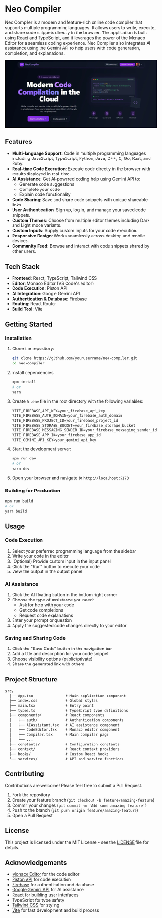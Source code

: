 # Neo Compiler

Neo Compiler is a modern and feature-rich online code compiler that supports multiple programming languages. It allows users to write, execute, and share code snippets directly in the browser. The application is built using React and TypeScript, and it leverages the power of the Monaco Editor for a seamless coding experience. Neo Compiler also integrates AI assistance using the Gemini API to help users with code generation, completion, and explanations.

![Neo Compiler](public/neocompiler.webp)

## Features

- **Multi-language Support**: Code in multiple programming languages including JavaScript, TypeScript, Python, Java, C++, C, Go, Rust, and Ruby.
- **Real-time Code Execution**: Execute code directly in the browser with results displayed in real-time.
- **AI Assistance**: Get AI-powered coding help using Gemini API to:
  - Generate code suggestions
  - Complete your code
  - Explain code functionality
- **Code Sharing**: Save and share code snippets with unique shareable links.
- **User Authentication**: Sign up, log in, and manage your saved code snippets.
- **Custom Themes**: Choose from multiple editor themes including Dark and Light mode variants.
- **Custom Inputs**: Supply custom inputs for your code execution.
- **Responsive Design**: Works seamlessly across desktop and mobile devices.
- **Community Feed**: Browse and interact with code snippets shared by other users.

## Tech Stack

- **Frontend**: React, TypeScript, Tailwind CSS
- **Editor**: Monaco Editor (VS Code's editor)
- **Code Execution**: Piston API
- **AI Integration**: Google Gemini API
- **Authentication & Database**: Firebase
- **Routing**: React Router
- **Build Tool**: Vite

## Getting Started

### Installation

1. Clone the repository:
   ```bash
   git clone https://github.com/yourusername/neo-compiler.git
   cd neo-compiler
   ```

2. Install dependencies:
   ```bash
   npm install
   # or
   yarn
   ```

3. Create a `.env` file in the root directory with the following variables:
   ```
   VITE_FIREBASE_API_KEY=your_firebase_api_key
   VITE_FIREBASE_AUTH_DOMAIN=your_firebase_auth_domain
   VITE_FIREBASE_PROJECT_ID=your_firebase_project_id
   VITE_FIREBASE_STORAGE_BUCKET=your_firebase_storage_bucket
   VITE_FIREBASE_MESSAGING_SENDER_ID=your_firebase_messaging_sender_id
   VITE_FIREBASE_APP_ID=your_firebase_app_id
   VITE_GEMINI_API_KEY=your_gemini_api_key
   ```

4. Start the development server:
   ```bash
   npm run dev
   # or
   yarn dev
   ```

5. Open your browser and navigate to `http://localhost:5173`

### Building for Production

```bash
npm run build
# or
yarn build
```

## Usage

### Code Execution

1. Select your preferred programming language from the sidebar
2. Write your code in the editor
3. (Optional) Provide custom input in the input panel
4. Click the "Run" button to execute your code
5. View the output in the output panel

### AI Assistance

1. Click the AI floating button in the bottom right corner
2. Choose the type of assistance you need:
   - Ask for help with your code
   - Get code completions
   - Request code explanations
3. Enter your prompt or question
4. Apply the suggested code changes directly to your editor

### Saving and Sharing Code

1. Click the "Save Code" button in the navigation bar
2. Add a title and description for your code snippet
3. Choose visibility options (public/private)
4. Share the generated link with others

## Project Structure

```
src/
  ├── App.tsx               # Main application component
  ├── index.css             # Global styles
  ├── main.tsx              # Entry point
  ├── types.ts              # TypeScript type definitions
  ├── components/           # React components
  │   ├── auth/             # Authentication components
  │   ├── AIAssistant.tsx   # AI assistance component
  │   ├── CodeEditor.tsx    # Monaco editor component
  │   ├── Compiler.tsx      # Main compiler page
  │   └── ...
  ├── constants/            # Configuration constants
  ├── context/              # React context providers
  ├── hooks/                # Custom React hooks
  └── services/             # API and service functions
```

## Contributing

Contributions are welcome! Please feel free to submit a Pull Request.

1. Fork the repository
2. Create your feature branch (`git checkout -b feature/amazing-feature`)
3. Commit your changes (`git commit -m 'Add some amazing feature'`)
4. Push to the branch (`git push origin feature/amazing-feature`)
5. Open a Pull Request

## License

This project is licensed under the MIT License - see the [LICENSE](LICENSE) file for details.

## Acknowledgements

- [Monaco Editor](https://microsoft.github.io/monaco-editor/) for the code editor
- [Piston API](https://piston-api.github.io/) for code execution
- [Firebase](https://firebase.google.com/) for authentication and database
- [Google Gemini API](https://developers.google.com/gemini) for AI assistance
- [React](https://reactjs.org/) for building user interfaces
- [TypeScript](https://www.typescriptlang.org/) for type safety
- [Tailwind CSS](https://tailwindcss.com/) for styling
- [Vite](https://vitejs.dev/) for fast development and build process
